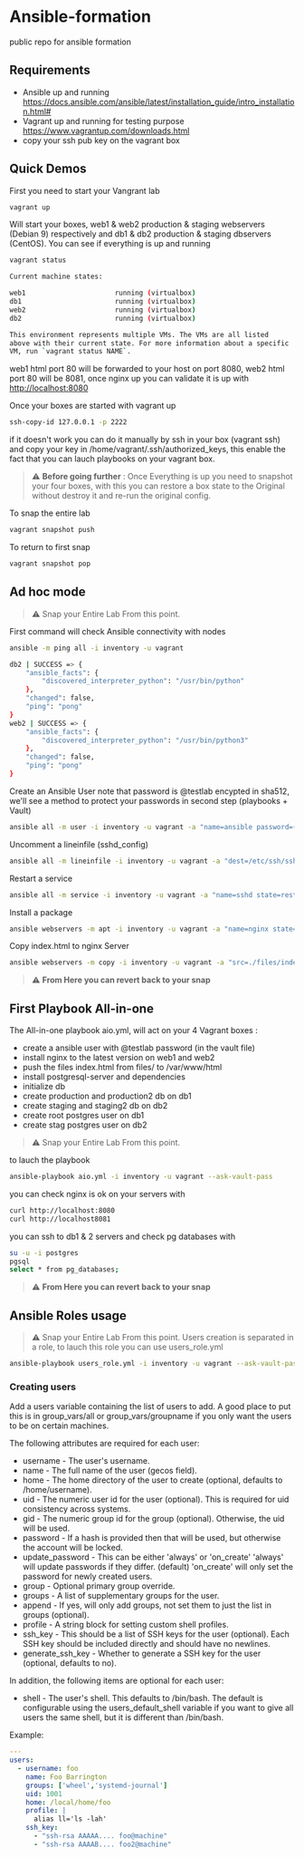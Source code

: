 # Ansible-formation

public repo for ansible formation

## Requirements

* Ansible up and running <https://docs.ansible.com/ansible/latest/installation_guide/intro_installation.html#>
* Vagrant up and running for testing purpose <https://www.vagrantup.com/downloads.html>
* copy your ssh pub key on the vagrant box

## Quick Demos

First you need to start your Vangrant lab

```bash
vagrant up
```

Will start your boxes, web1 & web2 production & staging webservers (Debian 9) respectively and db1 & db2 production & staging dbservers (CentOS). You can see if everything is up and running

```bash
vagrant status

Current machine states:

web1                      running (virtualbox)
db1                       running (virtualbox)
web2                      running (virtualbox)
db2                       running (virtualbox)

This environment represents multiple VMs. The VMs are all listed
above with their current state. For more information about a specific
VM, run `vagrant status NAME`.
```

web1 html port 80 will be forwarded to your host on port 8080, web2 html port 80 will be 8081, once nginx up you can validate it is up with <http://localhost:8080>

Once your boxes are started with vagrant up

```bash
ssh-copy-id 127.0.0.1 -p 2222
```

if it doesn't work you can do it manually by ssh in your box (vagrant ssh) and copy your key in /home/vagrant/.ssh/authorized_keys, this enable the fact that you can lauch playbooks on your vagrant box.

> :warning: **Before going further** : Once Everything is up you need to snapshot your four boxes, with this you can restore a box state to the Original without destroy it and re-run the original config.

To snap the entire lab

```bash
vagrant snapshot push
```

To return to first snap

```bash
vagrant snapshot pop
```

## Ad hoc mode

> :warning: Snap your Entire Lab From this point.

First command will check Ansible connectivity with nodes

```bash
ansible -m ping all -i inventory -u vagrant

db2 | SUCCESS => {
    "ansible_facts": {
        "discovered_interpreter_python": "/usr/bin/python"
    },
    "changed": false,
    "ping": "pong"
}
web2 | SUCCESS => {
    "ansible_facts": {
        "discovered_interpreter_python": "/usr/bin/python3"
    },
    "changed": false,
    "ping": "pong"
}
```

Create an Ansible User note that password is @testlab encypted in sha512, we'll see a method to protect your passwords in second step (playbooks + Vault)

```bash
ansible all -m user -i inventory -u vagrant -a "name=ansible password={{ '@testlab' | password_hash('sha512')}} shell=/bin/bash" --become
```

Uncomment a lineinfile (sshd_config)

```bash
ansible all -m lineinfile -i inventory -u vagrant -a "dest=/etc/ssh/sshd_config regexp='^#PasswordAuthentication.*' line='PasswordAuthentication yes'" --become
```

Restart a service

```bash
ansible all -m service -i inventory -u vagrant -a "name=sshd state=restarted" --become
```

Install a package

```bash
ansible webservers -m apt -i inventory -u vagrant -a "name=nginx state=latest update_cache=yes" --become
```

Copy index.html to nginx Server

```bash
ansible webservers -m copy -i inventory -u vagrant -a "src=./files/index.html dest=/var/www/html/index.html owner=root group=root backup=yes" --become
```

> :warning: **From Here you can revert back to your snap**

## First Playbook All-in-one

The All-in-one playbook aio.yml, will act on your 4 Vagrant boxes :

* create a ansible user with @testlab password (in the vault file)
* install nginx to the latest version on web1 and web2
* push the files index.html from files/ to /var/www/html
* install postgresql-server and dependencies
* initialize db
* create production and production2 db on db1
* create staging and staging2 db on db2
* create root postgres user on db1
* create stag postgres user on db2

> :warning: Snap your Entire Lab From this point.

to lauch the playbook

```bash
ansible-playbook aio.yml -i inventory -u vagrant --ask-vault-pass
```

you can check nginx is ok on your servers with

```bash
curl http://localhost:8080
curl http://localhost8081
```

you can ssh to db1 & 2 servers and check pg databases with

```bash
su -u -i postgres
pgsql
select * from pg_databases;
```

> :warning: **From Here you can revert back to your snap**

## Ansible Roles usage

> :warning: Snap your Entire Lab From this point.
Users creation is separated in a role, to lauch this role you can use users_role.yml

```bash
ansible-playbook users_role.yml -i inventory -u vagrant --ask-vault-pass
```

### Creating users

Add a users variable containing the list of users to add. A good place to put this is in group_vars/all or group_vars/groupname if you only want the users to be on certain machines.

The following attributes are required for each user:

* username - The user's username.
* name - The full name of the user (gecos field).
* home - The home directory of the user to create (optional, defaults to /home/username).
* uid - The numeric user id for the user (optional). This is required for uid consistency across systems.
* gid - The numeric group id for the group (optional). Otherwise, the uid will be used.
* password - If a hash is provided then that will be used, but otherwise the account will be locked.
* update_password - This can be either 'always' or 'on_create'
    'always' will update passwords if they differ. (default)
    'on_create' will only set the password for newly created users.
* group - Optional primary group override.
* groups - A list of supplementary groups for the user.
* append - If yes, will only add groups, not set them to just the list in groups (optional).
* profile - A string block for setting custom shell profiles.
* ssh_key - This should be a list of SSH keys for the user (optional). Each SSH key should be included directly and should have no newlines.
* generate_ssh_key - Whether to generate a SSH key for the user (optional, defaults to no).

In addition, the following items are optional for each user:

* shell - The user's shell. This defaults to /bin/bash. The default is configurable using the users_default_shell variable if you want to give all users the same shell, but it is different than /bin/bash.

Example:

```yaml
---
users:
  - username: foo
    name: Foo Barrington
    groups: ['wheel','systemd-journal']
    uid: 1001
    home: /local/home/foo
    profile: |
      alias ll='ls -lah'
    ssh_key:
      - "ssh-rsa AAAAA.... foo@machine"
      - "ssh-rsa AAAAB.... foo2@machine"
```
